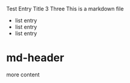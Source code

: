 Test Entry Title 3 Three
This is a markdown file

- list entry
- list entry
- list entry

# md-header

more content
